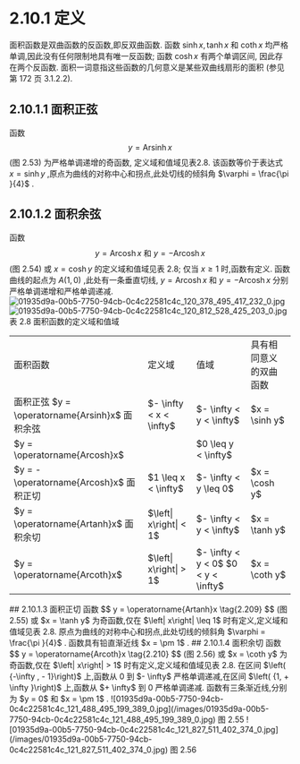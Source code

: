 # 2.10.1 定义
面积函数是双曲函数的反函数,即反双曲函数. 函数 $\sinh x,\tanh x$ 和 $\coth x$ 均严格单调,因此没有任何限制地具有唯一反函数; 函数 $\cosh x$ 有两个单调区间, 因此存在两个反函数. 面积一词意指这些函数的几何意义是某些双曲线扇形的面积 (参见第 172 页 3.1.2.2).
## 2.10.1.1 面积正弦
函数
$$
y = \operatorname{Arsinh}x \tag{2.207}
$$
(图 2.53) 为严格单调递增的奇函数, 定义域和值域见表2.8. 该函数等价于表达式 $x = \sinh y$ ,原点为曲线的对称中心和拐点,此处切线的倾斜角 $\varphi  = \frac{\pi }{4}$ .
## 2.10.1.2 面积余弦
函数
$$
y = \operatorname{Arcosh}x\text{ 和 }y =  - \operatorname{Arcosh}x \tag{2.208}
$$
(图 2.54) 或 $x = \cosh y$ 的定义域和值域见表 2.8; 仅当 $x \geq  1$ 时,函数有定义. 函数曲线的起点为 $A\left( {1,0}\right)$ ,此处有一条垂直切线, $y = \operatorname{Arcosh}x$ 和 $y =  - \operatorname{Arcosh}x$ 分别严格单调递增和严格单调递减.
![01935d9a-00b5-7750-94cb-0c4c22581c4c_120_378_495_417_232_0.jpg](/images/01935d9a-00b5-7750-94cb-0c4c22581c4c_120_378_495_417_232_0.jpg)
![01935d9a-00b5-7750-94cb-0c4c22581c4c_120_812_528_425_203_0.jpg](/images/01935d9a-00b5-7750-94cb-0c4c22581c4c_120_812_528_425_203_0.jpg)
表 2.8 面积函数的定义域和值域
<table><tr><td>面积函数</td><td>定义域</td><td>值域</td><td>具有相同意义的双曲函数</td></tr><tr><td>面积正弦 $y = \operatorname{Arsinh}x$ 面积余弦</td><td>$- \infty  < x < \infty$</td><td>$- \infty  < y < \infty$</td><td>$x = \sinh y$</td></tr><tr><td>$y = \operatorname{Arcosh}x$</td><td/><td>$0 \leq  y < \infty$</td><td/></tr><tr><td>$y =  - \operatorname{Arcosh}x$ 面积正切</td><td>$1 \leq  x < \infty$</td><td>$- \infty  < y \leq  0$</td><td>$x = \cosh y$</td></tr><tr><td>$y = \operatorname{Artanh}x$ 面积余切</td><td>$\left| x\right|  < 1$</td><td>$- \infty  < y < \infty$</td><td>$x = \tanh y$</td></tr><tr><td>$y = \operatorname{Arcoth}x$</td><td>$\left| x\right|  > 1$</td><td>$- \infty  < y < 0$ $0 < y < \infty$</td><td>$x = \coth y$</td></tr></table>
## 2.10.1.3 面积正切
函数
$$
y = \operatorname{Artanh}x \tag{2.209}
$$
(图 2.55) 或 $x = \tanh y$ 为奇函数,仅在 $\left| x\right|  \leq  1$ 时有定义,定义域和值域见表 2.8. 原点为曲线的对称中心和拐点,此处切线的倾斜角 $\varphi  = \frac{\pi }{4}$ . 函数具有铅直渐近线 $x =  \pm  1$ .
## 2.10.1.4 面积余切
函数
$$
y = \operatorname{Arcoth}x \tag{2.210}
$$
(图 2.56) 或 $x = \coth y$ 为奇函数,仅在 $\left| x\right|  > 1$ 时有定义,定义域和值域见表 2.8. 在区间 $\left( {-\infty , - 1}\right)$ 上,函数从 0 到 $- \infty$ 严格单调递减,在区间 $\left( {1, + \infty }\right)$ 上,函数从 $+ \infty$ 到 0 严格单调递减. 函数有三条渐近线,分别为 $y = 0$ 和 $x =  \pm  1$ .
![01935d9a-00b5-7750-94cb-0c4c22581c4c_121_488_495_199_389_0.jpg](/images/01935d9a-00b5-7750-94cb-0c4c22581c4c_121_488_495_199_389_0.jpg)
图 2.55
![01935d9a-00b5-7750-94cb-0c4c22581c4c_121_827_511_402_374_0.jpg](/images/01935d9a-00b5-7750-94cb-0c4c22581c4c_121_827_511_402_374_0.jpg)
图 2.56